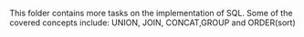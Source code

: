 This folder contains more tasks
on the implementation of SQL.
Some of the covered concepts include:
UNION, JOIN, CONCAT,GROUP and ORDER(sort)
